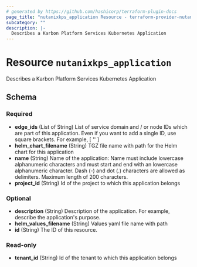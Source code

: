 ```yaml
---
# generated by https://github.com/hashicorp/terraform-plugin-docs
page_title: "nutanixkps_application Resource - terraform-provider-nutanixkps"
subcategory: ""
description: |-
  Describes a Karbon Platform Services Kubernetes Application
---
```


# Resource `nutanixkps_application`

Describes a Karbon Platform Services Kubernetes Application



<!-- schema generated by tfplugindocs -->
## Schema

### Required

- **edge_ids** (List of String) List of service domain and / or node IDs which are part of this application. 
				Even if you want to add a single ID, use square brackets. For example, [ '<svc domain id>' ]
- **helm_chart_filename** (String) TGZ file name with path for the Helm chart for this application
- **name** (String) Name of the application:
				Name must include lowercase alphanumeric characters and must start and end with an lowercase alphanumeric character.
				Dash (-) and dot (.) characters are allowed as delimiters. Maximum length of 200 characters.
- **project_id** (String) Id of the project to which this application belongs

### Optional

- **description** (String) Description of the application. For example, describe the application's purpose.
- **helm_values_filename** (String) Values yaml file name with path
- **id** (String) The ID of this resource.

### Read-only

- **tenant_id** (String) Id of the tenant to which this application belongs


